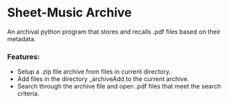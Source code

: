 # Sheet-Music Archive

An archival python program that stores and recalls .pdf files based on their metadata.

### Features:

  * Setup a .zip file archive from files in current directory.
  * Add files in the directory _archiveAdd to the current archive.
  * Search through the archive file and open .pdf files that meet the search criteria.
  
  

